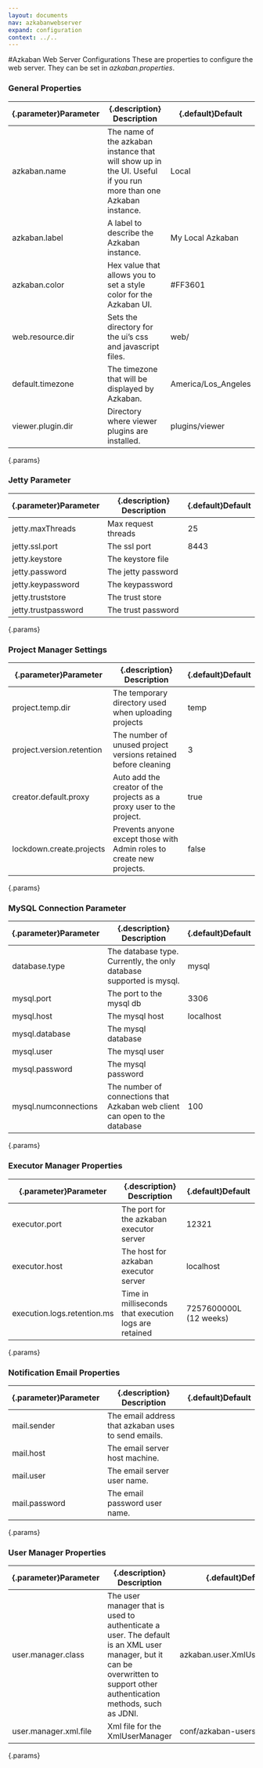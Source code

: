 ```yaml
---
layout: documents
nav: azkabanwebserver
expand: configuration
context: ../..
---
```

#Azkaban Web Server Configurations
These are properties to configure the web server. They can be set in _azkaban.properties_.

### General Properties
|{.parameter}Parameter|{.description} Description                                                                                       |{.default}Default    |
|---------------------|-----------------------------------------------------------------------------------------------------------------|---------------------|
|azkaban.name         | The name of the azkaban instance that will show up in the UI. Useful if you run more than one Azkaban instance. | Local               |
|azkaban.label        | A label to describe the Azkaban instance.                                                                       | My Local Azkaban    |
|azkaban.color        | Hex value that allows you to set a style color for the Azkaban UI.                                              | #FF3601             |
|web.resource.dir     | Sets the directory for the ui’s css and javascript files.                                                       | web/                |
|default.timezone     | The timezone that will be displayed by Azkaban.                                                                 | America/Los_Angeles |
|viewer.plugin.dir    | Directory where viewer plugins are installed.                                                                   | plugins/viewer      |
{.params}

### Jetty Parameter
|{.parameter}Parameter|{.description} Description                           |{.default}Default    |
|---------------------|-----------------------------------------------------|---------------------|
|jetty.maxThreads     | Max request threads                                 | 25                  |
|jetty.ssl.port       | The ssl port                                        | 8443                |
|jetty.keystore       | The keystore file                                   |                     |
|jetty.password       | The jetty password                                  |                     |
|jetty.keypassword    | The keypassword                                     |                     |
|jetty.truststore     | The trust store                                     |                     |
|jetty.trustpassword  | The trust password                                  |                     |
{.params}

### Project Manager Settings
|{.parameter}Parameter               |{.description} Description                                                       |{.default}Default    |
|------------------------------------|---------------------------------------------------------------------------------|---------------------|
|project.temp.dir                    | The temporary directory used when uploading projects                            | temp                |
|project.version.retention           | The number of unused project versions retained before cleaning                  | 3                   |
|creator.default.proxy               | Auto add the creator of the projects as a proxy user to the project.            | true                |
|lockdown.create.projects            | Prevents anyone except those with Admin roles to create new projects.           | false               |
{.params}


### MySQL Connection Parameter
|{.parameter}Parameter|{.description} Description                                                  |{.default}Default    |
|---------------------|----------------------------------------------------------------------------|---------------------|
|database.type        | The database type. Currently, the only database supported is mysql.        | mysql               |
|mysql.port           | The port to the mysql db                                                   | 3306                |
|mysql.host           | The mysql host                                                             | localhost           |
|mysql.database       | The mysql database                                                         |                     |
|mysql.user           | The mysql user                                                             |                     |
|mysql.password       | The mysql password                                                         |                     |
|mysql.numconnections | The number of connections that Azkaban web client can open to the database | 100                 |
{.params}

### Executor Manager Properties
|{.parameter}Parameter|{.description} Description                           |{.default}Default    |
|---------------------|-----------------------------------------------------|---------------------|
|executor.port        | The port for the azkaban executor server            | 12321               |
|executor.host        | The host for azkaban executor server                | localhost           |
|execution.logs.retention.ms | Time in milliseconds that execution logs are retained | 7257600000L (12 weeks) |
{.params}

### Notification Email Properties
|{.parameter}Parameter|{.description} Description                           |{.default}Default    |
|---------------------|-----------------------------------------------------|---------------------|
|mail.sender          | The email address that azkaban uses to send emails. |                     |
|mail.host            | The email server host machine.                      |                     |
|mail.user            | The email server user name.                         |                     |
|mail.password        | The email password user name.                       |                     |
{.params}

### User Manager Properties
|{.parameter}Parameter |{.description} Description                                                                                                                                                  |{.default}Default                     |
|----------------------|----------------------------------------------------------------------------------------------------------------------------------------------------------------------------|-----------------------------|
|user.manager.class    | The user manager that is used to authenticate a user. The default is an XML user manager, but it can be overwritten to support other authentication methods, such as JDNI. | azkaban.user.XmlUserManager |
|user.manager.xml.file | Xml file for the XmlUserManager                                                                                                                                            | conf/azkaban-users.xml      |
{.params}

